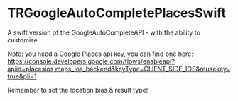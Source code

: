 # TRGoogleAutoCompletePlacesSwift

A swift version of the GoogleAutoCompleteAPI - with the ability to customise. 

Note: you need a Google Places api key, you can find one here: 
https://console.developers.google.com/flows/enableapi?apiid=placesios,maps_ios_backend&keyType=CLIENT_SIDE_IOS&reusekey=true&pli=1

Remember to set the location bias & result type!
